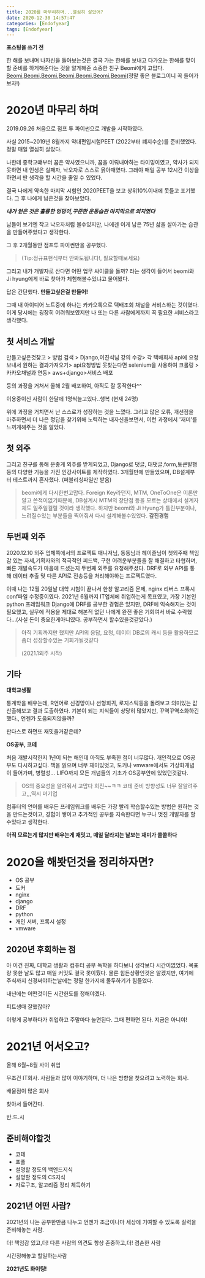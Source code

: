 ```yaml
---
title: 2020를 마무리하며...열심히 살았어?
date: 2020-12-30 14:57:47
categories: [Endofyear]
tags: [Endofyear]
---
```


__포스팅을 쓰기 전__

한 해를 보내며 나자신을 돌아보는것은 결국 가는 한해를 보내고 다가오는 한해를 맞이할 준비를 하게해준다는 것을 알게해준 소중한 친구 Beomi에게 고맙다. [Beomi](https://beomi.github.io/),[Beomi](https://beomi.github.io/),[Beomi](https://beomi.github.io/),[Beomi](https://beomi.github.io/),[Beomi](https://beomi.github.io/),[Beomi](https://beomi.github.io/),[Beomi](https://beomi.github.io/)(정말 좋은 블로그이니 꼭 들어가보자!)



# 2020년 마무리 하며

2019.09.26 처음으로 점프 투 파이썬으로 개발을 시작하였다.

사실 2015~2019년 8월까지 약대편입시험PEET (2022부터 폐지수순)를 준비했었다. 정말 매일 열심히 살았다.

나한테 중학교떄부터 꿈은 약사였으니까, 꿈을 이뤄내야하는 타이밍이였고, 약사가 되지 못하면 내 인생은 실패자, 낙오자로 스스로 옭아매였다. 그래야 매일 공부 12시간 이상을 하면서 딴 생각을 할 시간을 줄일 수 있었다.

결국 나에게 약속한 마지막 시험인 2020PEET을 보고 상위10%이내에 못들고 포기했다. 그 후 나에게 남은것을 찾아보았다. 

___내가 얻은 것은 훌륭한 엉덩이,꾸준한 운동습관 마지막으로 의지였다___

남들이 보기엔 작고 낙오자처럼 볼수있지만, 나에겐 이게 남은 75년 삶을 살아가는 습관을 만들어주었다고 생각한다.

그 후 2개월동안 점프투 파이썬만을 공부했다. 

>  (Tip:정규표현식부터 안봐도됩니다!, 필요할때보세요)

그리고 내가 개발자로 산다면 어떤 업무 싸이클을 돌까? 라는 생각이 들어서 beomi와 Ji hyung에게 바로 찾아가 체험해볼수있냐고 물어봤다. 

답은 간단했다. __만들고싶은걸 만들어!__

그때 내 아이디어 노트중에 하나는 카카오톡으로 택배조회 채널을 서비스하는 것이였다. 이게 당시에는 굉장히 어려워보였지만 나 또는 다른 사람에게까지 꼭 필요한 서비스라고 생각했다. 

##  첫 서비스 개발

만들고싶은것찾고 > 방법 검색 > Django,이진석님 강의 수강> 각 택배회사 api에 요청보내서 원하는 결과가져오기> api요청방법 못찾는다면 selenium을 사용하여 크롤링 > 카카오채널과 연동> aws+django>서비스 배포

등의 과정을 거쳐서 올해 2월 배포하여, 아직도 잘 동작한다^^ 

이용중이신 사람이 한달에 1명씩늘고있다..행복 (현재 24명)

위에 과정을 거치면서 난  스스로가 성장하는 것을 느꼈다. 그리고 많은 오류, 개선점을 마주하면서 더 나은 정답을 찾기위해 노력하는 내자신을보면서,  이런 과정에서 '재미'를 느끼게해주는 것을 알았다.

## 첫 외주

그리고 친구를 통해 운좋게 외주를 받게되었고, Django로 댓글, 대댓글,form,토큰발행 등의 다양한 기능을 가진 인강사이트를 제작하였다. 3개월만에 만들었으며, DB설계부터 테스트까지 혼자했다. (퍼블리싱파일만 받음)

> beomi에게 다시한번고맙다. Foreign Key라던지,  MTM, OneToOne은 이론만알고 쓴적이없기때문에, DB설계시 MTM의 장단점 등을 모르는 상태에서 설계자체도 일주일걸릴 것이라 생각했다. 하지만  beomi와 Ji Hyung가 틀린부분이나, 느려질수있는 부분들을 찍어줘서 다시 설계해볼수있었다. __갚진경험__

## 두번째 외주

2020.12.10 외주 업체쪽에서의 프로젝트 매니저님, 동동님과 헤이즐님이 첫외주때 책임감 있는 자세,기획자와의 적극적인 피드백, 구현 어려운부분들을 잘 해결하고 타협하며, 빠른 개발속도가 마음에 드셨는지 두번째 외주를 요청해주셨다. DRF로 외부 API를 통해 데이터 추출 및 다른 API로 전송등을 처리해야하는 프로젝트였다. 

이때 나는  12월 20일날 대학  시험이 끝나서 한창  알고리즘 문제, nginx 리버스 프록시 conf파일 수정중이였다. 2021년 6월까지 IT업체에 취업하는게  목표였고, 가장 기본인 python 프레임워크 Django에 DRF를 공부한 경험은 있지만, DRF에 익숙해지는 것이 필요했고,  실무에 적용을 제대로  해본적 없던 나에게 완전 좋은 기회여서 바로 수락했다...(사실 돈이 중요한게아니였다. 공부하면서 할수있을것같았다.)

> 아직 기획까지만 했지만 API의 응답, 요청, 데이터 DB로의 캐시 등을 활용하므로 좀더 성장할수있는 기회가될것같다
>
> (2021.1외주 시작)

## 기타

__대학교생활__

통계학을 배우는데, R언어로 신경망이나 선형회귀, 로지스틱등을 돌려보고 의미있는 값 산출해보고 결과 도출하였다. 기본이 되는 지식들이 상당히 많았지만, 꾸역꾸역소화하긴했다., 언젠가 도움되지않을까? 

판다스로 하면또 재밋을거같은데?

__OS공부, 코테__

처음 개발시작한지 1년이 되는 해인데 아직도 부족한 점이 너무많다. 개인적으로 OS공부도  다시하고싶다. 책을 읽으며 너무 재미있엇고, 도커나 vmware에서도 가상화개념이 들어가며, 병렬성... LIFO까지 모든 개념들의 기초가  OS공부안에 있었던것같다.

> OS의 중요성을 알려줘서 고맙다 희진~~ㅋㅋ 코테  준비 방향성도 너무 잘알려주고,,,역시 머기업

컴퓨터의 언어를 배우든 프레임워크를 배우든 가장 빨리 학습할수있는 방법은 원하는 것을 만드는것이고, 경험이 쌓이고 추가적인 공부를 지속한다면 누구나 멋진 개발자를 할수있다고 생각한다. 

__아직 모르는게 많지만 배우는게 재밋고, 매일 달라지는 날보는 재미가 쏠쏠하다__

# 2020을 해봣던것을 정리하자면?

- OS 공부
- 도커
- nginx
- django
- DRF
- python
- 개인 서버, 프록시 설정
- vmware

## 2020년 후회하는 점

아 이건 진짜, 대학교 생활과 컴퓨터 공부 독학을 하다보니 생각보다 시간이없었다. 목표량  못한  날도  많고  매일 커밋도 결국 못이뤘다. 물론  힘든상황인것은 알겠지만, 여기에 주식까지 신경써야하는날에는 정말 한가지에 몰두하기가 힘들었다.

내년에는 어떤것이든 시간한도를 정해야겠다.

피트생때 잘했잖아?

이렇게 공부하다가 취업하고  주말마다 놀면된다. 그때 편하면 된다. 지금은 아니야!

# 2021년 어서오고?

올해 6월~8월 사이  취업

무조건 IT회사. 사람들과 많이  이야기하며, 더 나은 방향을 찾으려고 노력하는 회사.

배울점이 많은 회사

찾아서 들어간다.

반.드.시

## 준비해야할것

- 코테
- 포폴
- 설명할 정도의 백엔드지식
- 설명할 정도의 CS지식
- 자료구조, 알고리즘 정리 체득하기

## 2021년  어떤 사람?

2021년의 나는 공부한만큼 나누고 언젠가 조금이나마 세상에 기여할 수 있도록 실력을 준비해놓는 사람.

더! 책임감 있고,더! 다른 사람의 의견도 항상 존중하고,더! 겸손한 사람

시간정해놓고 할일하는사람



__2021년도 화이팅!__



